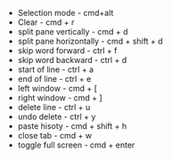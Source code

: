 - Selection mode - cmd+alt
 - Clear - cmd + r
 - split pane vertically - cmd + d
 - split pane horizontally - cmd + shift + d
 - skip word forward - ctrl + f
 - skip word backward - ctrl + d
 - start of line - ctrl + a
 - end of line - ctrl + e
 - left window - cmd + [
 - right window - cmd + ]
 - delete line - ctrl + u
 - undo delete - ctrl + y
 - paste hisoty - cmd + shift + h
 - close tab - cmd + w 
 - toggle full screen - cmd + enter
 
